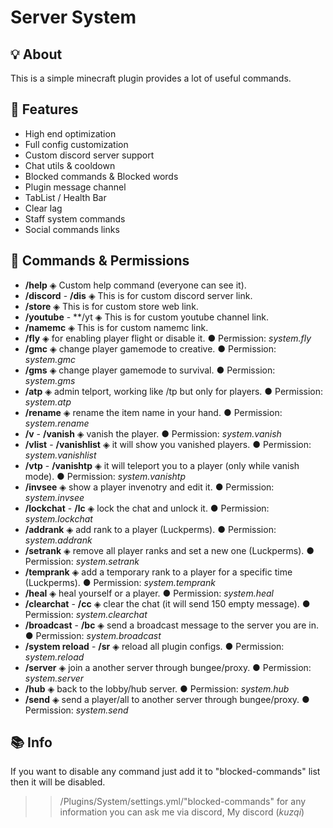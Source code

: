 # Server System

## 💡 About
This is a simple minecraft plugin provides a lot of useful commands.

## 💎 Features
- High end optimization
- Full config customization
- Custom discord server support
- Chat utils & cooldown
- Blocked commands & Blocked words
- Plugin message channel
- TabList / Health Bar
- Clear lag
- Staff system commands
- Social commands links

## 🔩 Commands & Permissions
- **/help**  ◈  Custom help command (everyone can see it).
- **/discord** - **/dis**  ◈  This is for custom discord server link.
- **/store**  ◈  This is for custom store web link.
- **/youtube** - **/yt  ◈  This is for custom youtube channel link.
- **/namemc**  ◈  This is for custom namemc link.
- **/fly**  ◈  for enabling player flight or disable it. ● Permission: *system.fly*
- **/gmc**  ◈  change player gamemode to creative. ● Permission: *system.gmc*
- **/gms**  ◈  change player gamemode to survival. ● Permission: *system.gms*
- **/atp**  ◈  admin telport, working like /tp but only for players. ● Permission: *system.atp*
- **/rename**  ◈  rename the item name in your hand. ● Permission: *system.rename*
- **/v** - **/vanish**  ◈  vanish the player. ● Permission: *system.vanish*
- **/vlist** - **/vanishlist**  ◈  it will show you vanished players. ● Permission: *system.vanishlist*
- **/vtp** - **/vanishtp**  ◈  it will teleport you to a player (only while vanish mode). ● Permission: *system.vanishtp*
- **/invsee**  ◈  show a player invenotry and edit it. ● Permission: *system.invsee*
- **/lockchat** - **/lc**  ◈  lock the chat and unlock it. ● Permission: *system.lockchat*
- **/addrank**  ◈  add rank to a player (Luckperms). ● Permission: *system.addrank*
- **/setrank**  ◈  remove all player ranks and set a new one (Luckperms). ● Permission: *system.setrank*
- **/temprank**  ◈  add a temporary rank to a player for a specific time (Luckperms). ● Permission: *system.temprank*
- **/heal**  ◈  heal yourself or a player. ● Permission: *system.heal*
- **/clearchat** - **/cc**  ◈  clear the chat (it will send 150 empty message). ● Permission: *system.clearchat*
- **/broadcast** - **/bc**  ◈  send a broadcast message to the server you are in. ● Permission: *system.broadcast*
- **/system reload** - **/sr**  ◈  reload all plugin configs. ● Permission: *system.reload*
- **/server**  ◈  join a another server through bungee/proxy. ● Permission: *system.server*
- **/hub**  ◈  back to the lobby/hub server. ● Permission: *system.hub*
- **/send**  ◈  send a player/all to another server through bungee/proxy. ● Permission: *system.send*

## 📚 Info
If you want to disable any command just add it to "blocked-commands" list then it will be disabled.
>> /Plugins/System/settings.yml/"blocked-commands"
for any information you can ask me via discord, My discord (*kuzqi*)
